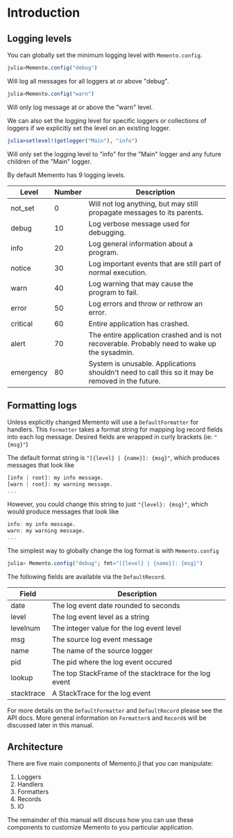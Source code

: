# Introduction

## Logging levels

You can globally set the minimum logging level with `Memento.config`.
```julia
julia>Memento.config("debug")
```
Will log all messages for all loggers at or above "debug".
```julia
julia>Memento.config("warn")
```
Will only log message at or above the "warn" level.

We can also set the logging level for specific loggers or collections of loggers if we explicitly set the level on an existing logger.
```julia
julia>setlevel!(getlogger("Main"), "info")
```
Will only set the logging level to "info" for the "Main" logger and any future children of the "Main" logger.

By default Memento has 9 logging levels.

Level | Number | Description
--- | --- | ---
not_set | 0 | Will not log anything, but may still propagate messages to its parents.
debug | 10 | Log verbose message used for debugging.
info | 20 | Log general information about a program.
notice | 30 | Log important events that are still part of normal execution.
warn | 40 | Log warning that may cause the program to fail.
error | 50 | Log errors and throw or rethrow an error.
critical | 60 | Entire application has crashed.
alert | 70 | The entire application crashed and is not recoverable. Probably need to wake up the sysadmin.
emergency | 80 | System is unusable. Applications shouldn't need to call this so it may be removed in the future.

## Formatting logs

Unless explicitly changed Memento will use a `DefaultFormatter` for handlers.
This `Formatter` takes a format string for mapping log record fields into each log message.
Desired fields are wrapped in curly brackets (ie: `"{msg}"`)

The default format string is `"[{level} | {name}]: {msg}"`, which produces messages that look like
```julia
[info | root]: my info message.
[warn | root]: my warning message.
...
```
However, you could change this string to just `"{level}: {msg}"`, which would produce messages that look like
```julia
info: my info message.
warn: my warning message.
...
```

The simplest way to globally change the log format is with `Memento.config`
```julia
julia> Memento.config("debug"; fmt="[{level} | {name}]: {msg}")
```

The following fields are available via the `DefaultRecord`.

Field | Description
--- | ---
date | The log event date rounded to seconds
level | The log event level as a string
levelnum | The integer value for the log event level
msg | The source log event message
name | The name of the source logger
pid | The pid where the log event occured
lookup | The top StackFrame of the stacktrace for the log event
stacktrace | A StackTrace for the log event

For more details on the `DefaultFormatter` and `DefaultRecord` please see the API docs.
More general information on `Formatter`s and `Record`s will be discussed later in this manual.

## Architecture

There are five main components of Memento.jl that you can manipulate:

1. Loggers
2. Handlers
3. Formatters
4. Records
5. IO

The remainder of this manual will discuss how you can use these components to customize Memento to you particular application.